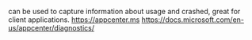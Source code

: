 can be used to capture information about usage and crashed, great for client applications.
https://appcenter.ms
https://docs.microsoft.com/en-us/appcenter/diagnostics/